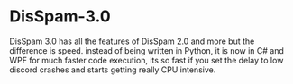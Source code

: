 # DisSpam-3.0
DisSpam 3.0 has all the features of DisSpam 2.0 and more but the difference is speed. instead of being written in Python, it is now in C# and WPF for much faster code execution, its so fast if you set the delay to low discord crashes and starts getting really CPU intensive.
